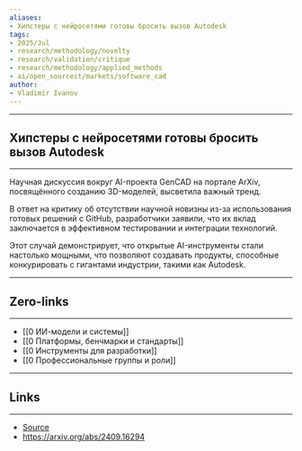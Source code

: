 ```yaml
---
aliases: 
- Хипстеры с нейросетями готовы бросить вызов Autodesk 
tags:
- 2025/Jul
- research/methodology/novelty
- research/validation/critique
- research/methodology/applied_methods
- ai/open_sourceit/markets/software_cad
author:
- Vladimir Ivanov
---
```

-----
##  Хипстеры с нейросетями готовы бросить вызов Autodesk 
-----
Научная дискуссия вокруг AI-проекта GenCAD на портале ArXiv, посвящённого созданию 3D-моделей, высветила важный тренд. 

В ответ на критику об отсутствии научной новизны из-за использования готовых решений с GitHub, разработчики заявили, что их вклад заключается в эффективном тестировании и интеграции технологий. 

Этот случай демонстрирует, что открытые AI-инструменты стали настолько мощными, что позволяют создавать продукты, способные конкурировать с гигантами индустрии, такими как Autodesk.

---
## Zero-links
---
- [[0 ИИ-модели и системы]]
- [[0 Платформы, бенчмарки и стандарты]]
- [[0 Инструменты для разработки]]
- [[0 Профессиональные группы и роли]]

---
## Links
---
- [Source](https://t.me/turboproject/1879)
- https://arxiv.org/abs/2409.16294
